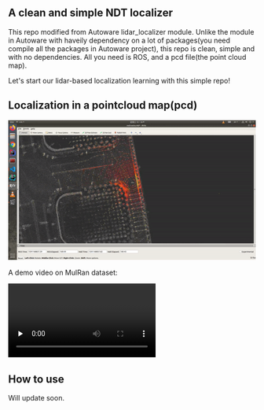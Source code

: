 ## A clean and simple NDT localizer

This repo modified from Autoware lidar_localizer module. Unlike the module in Autoware with haveily dependency on a lot of packages(you need compile all the packages in Autoware project), this repo is clean, simple and with no dependencies. All you need is ROS, and a pcd file(the point cloud map). 

Let's start our lidar-based localization learning with this simple repo!


## Localization in a pointcloud map(pcd)
![](cfgs/ndt_result.gif)

A demo video on MulRan dataset:

<video id="video" controls="" preload="none" >
      <source id="mp4" src="https://youtu.be/qhqDmmO7c4c" type="video/mp4">
      <p>Your user agent does not support the HTML5 Video element.</p>
    </video>
    
## How to use
Will update soon.